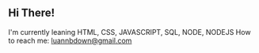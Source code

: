 ## Hi There!

I'm currently leaning HTML, CSS, JAVASCRIPT, SQL, NODE, NODEJS
How to reach me: luannbdown@gmail.com
